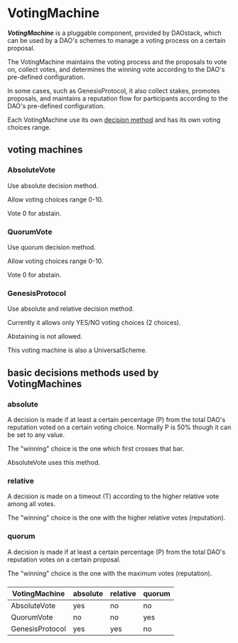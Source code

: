 # VotingMachine

***VotingMachine*** is a pluggable component, provided by DAOstack, which can be used by a DAO's schemes to manage a voting
process on a certain proposal.

The VotingMachine maintains the voting process and the proposals to vote on, collect votes, and determines the winning vote according to the DAO's pre-defined configuration.

In some cases, such as GenesisProtocol, it also collect stakes, promotes proposals, and maintains a reputation flow for participants according to the DAO's pre-defined configuration.  

Each VotingMachine use its own [decision method](#basic-decisions-methods-used-by-votingmachines) and has its own voting choices range.

## voting machines

### AbsoluteVote

Use absolute decision method.

Allow voting choices range 0-10.

Vote 0 for abstain.

### QuorumVote

Use quorum decision method.

Allow voting choices range 0-10.

Vote 0 for abstain.

### GenesisProtocol

Use absolute and relative decision method.

Currently it allows only YES/NO voting choices (2 choices).

Abstaining is not allowed.

This voting machine is also a UniversalScheme. 

## basic decisions methods used by VotingMachines
### absolute

A decision is made if at least a certain percentage (P) from the total DAO's reputation voted
on a certain voting choice. Normally P is 50% though it can be set to any value.

The "winning" choice is the one which first crosses that bar.

AbsoluteVote uses this method.


### relative

A decision is made on a timeout (T) according to the higher relative vote among all votes.

The "winning" choice is the one with the higher relative votes (reputation).


### quorum

A decision is made if at least a certain percentage (P) from the total DAO's reputation votes on a certain proposal.

The "winning" choice is the one with the maximum votes (reputation).

###

| VotingMachine | absolute | relative | quorum
| --- | --- | --- | --- |
| AbsoluteVote | yes | no | no |
| QuorumVote | no | no | yes |
| GenesisProtocol | yes | yes | no |
